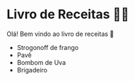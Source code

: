 # Livro de Receitas :man_cook:

Olá! Bem vindo ao livro de receitas :wave:

- Strogonoff de frango
- Pavê
- Bombom de Uva
- Brigadeiro
